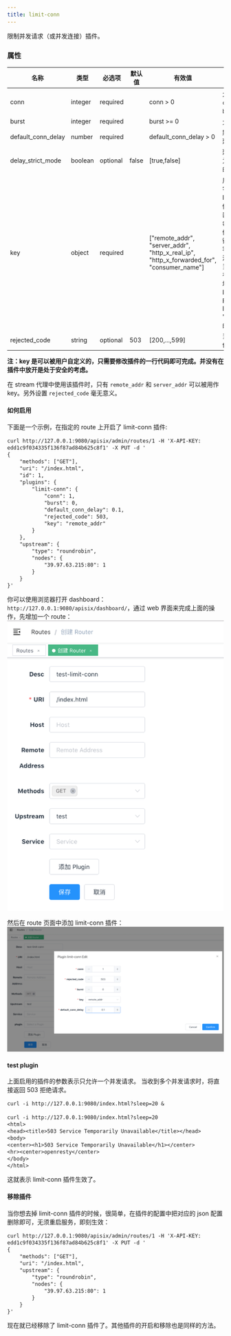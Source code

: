 ```yaml
---
title: limit-conn
---
```


<!--
#
# Licensed to the Apache Software Foundation (ASF) under one or more
# contributor license agreements.  See the NOTICE file distributed with
# this work for additional information regarding copyright ownership.
# The ASF licenses this file to You under the Apache License, Version 2.0
# (the "License"); you may not use this file except in compliance with
# the License.  You may obtain a copy of the License at
#
#     http://www.apache.org/licenses/LICENSE-2.0
#
# Unless required by applicable law or agreed to in writing, software
# distributed under the License is distributed on an "AS IS" BASIS,
# WITHOUT WARRANTIES OR CONDITIONS OF ANY KIND, either express or implied.
# See the License for the specific language governing permissions and
# limitations under the License.
#
-->

限制并发请求（或并发连接）插件。

### 属性

| 名称               | 类型    | 必选项   | 默认值 | 有效值                                                                                    | 描述                                                                                                                                                                                                                                                                                                                                                                                                                                          |
| ------------------ | ------- | -------- | ------ | ----------------------------------------------------------------------------------------- | --------------------------------------------------------------------------------------------------------------------------------------------------------------------------------------------------------------------------------------------------------------------------------------------------------------------------------------------------------------------------------------------------------------------------------------------- |
| conn               | integer | required |        | conn > 0                                                                                  | 允许的最大并发请求数。超过 `conn` 的限制、但是低于 `conn` + `burst` 的请求，将被延迟处理。                                                                                                                                                                                                                                                                                                                                                    |
| burst              | integer | required |        | burst >= 0                                                                                | 允许被延迟处理的并发请求数。                                                                                                                                                                                                                                                                                                                                                                                                                  |
| default_conn_delay | number  | required |        | default_conn_delay > 0                                                                    | 默认的典型连接(或请求)的处理延迟时间。                                                                                                                                                                                                                                                                                                                                                                                                        |
| delay_strict_mode  | boolean | optional | false  | [true,false]                                                                              | 延迟时间的严格模式. 如果设置为`true`的话，将会严格按照设置的时间来进行延迟
| key                | object  | required |        | ["remote_addr", "server_addr", "http_x_real_ip", "http_x_forwarded_for", "consumer_name"] | 用户指定的限制并发级别的关键字，可以是客户端 IP 或服务端 IP。<br />例如，可以使用主机名（或服务器区域）作为关键字，以便限制每个主机名的并发性。 否则，我们也可以使用客户端地址作为关键字，这样我们就可以避免单个客户端用太多的并行连接或请求淹没我们的服务。 <br />当前接受的 key 有："remote_addr"（客户端 IP 地址）, "server_addr"（服务端 IP 地址）, 请求头中的"X-Forwarded-For" 或 "X-Real-IP", "consumer_name"（consumer 的 username）。 |
| rejected_code      | string  | optional | 503    | [200,...,599]                                                                             | 当请求超过 `conn` + `burst` 这个阈值时，返回的 HTTP 状态码                                                                                                                                                                                                                                                                                                                                                                                    |

**注：key 是可以被用户自定义的，只需要修改插件的一行代码即可完成。并没有在插件中放开是处于安全的考虑。**

在 stream 代理中使用该插件时，只有 `remote_addr` 和 `server_addr` 可以被用作 key。另外设置 `rejected_code` 毫无意义。

#### 如何启用

下面是一个示例，在指定的 route 上开启了 limit-conn 插件:

```shell
curl http://127.0.0.1:9080/apisix/admin/routes/1 -H 'X-API-KEY: edd1c9f034335f136f87ad84b625c8f1' -X PUT -d '
{
    "methods": ["GET"],
    "uri": "/index.html",
    "id": 1,
    "plugins": {
        "limit-conn": {
            "conn": 1,
            "burst": 0,
            "default_conn_delay": 0.1,
            "rejected_code": 503,
            "key": "remote_addr"
        }
    },
    "upstream": {
        "type": "roundrobin",
        "nodes": {
            "39.97.63.215:80": 1
        }
    }
}'
```

你可以使用浏览器打开 dashboard：`http://127.0.0.1:9080/apisix/dashboard/`，通过 web 界面来完成上面的操作，先增加一个 route：
![](../../../assets/images/plugin/limit-conn-1.png)

然后在 route 页面中添加 limit-conn 插件：
![](../../../assets/images/plugin/limit-conn-2.png)

#### test plugin

上面启用的插件的参数表示只允许一个并发请求。 当收到多个并发请求时，将直接返回 503 拒绝请求。

```shell
curl -i http://127.0.0.1:9080/index.html?sleep=20 &

curl -i http://127.0.0.1:9080/index.html?sleep=20
<html>
<head><title>503 Service Temporarily Unavailable</title></head>
<body>
<center><h1>503 Service Temporarily Unavailable</h1></center>
<hr><center>openresty</center>
</body>
</html>
```

这就表示 limit-conn 插件生效了。

#### 移除插件

当你想去掉 limit-conn 插件的时候，很简单，在插件的配置中把对应的 json 配置删除即可，无须重启服务，即刻生效：

```shell
curl http://127.0.0.1:9080/apisix/admin/routes/1 -H 'X-API-KEY: edd1c9f034335f136f87ad84b625c8f1' -X PUT -d '
{
    "methods": ["GET"],
    "uri": "/index.html",
    "upstream": {
        "type": "roundrobin",
        "nodes": {
            "39.97.63.215:80": 1
        }
    }
}'
```

现在就已经移除了 limit-conn 插件了。其他插件的开启和移除也是同样的方法。
